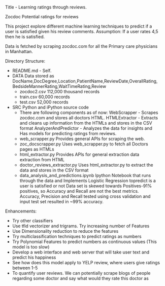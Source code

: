 Title - Learning ratings through reviews.

Zocdoc Potential ratings for reviews

This project explore different machine learning techniques to predict if a user is satisfied given his review comments. 
Assumption: If a user rates 4,5 then he is satisfied.

Data is fetched by scraping zocdoc.com for all the Primary care physicians in Manhattan.

Directory Structure:
* README.md - Self.
* DATA 
       Data stored as DocName,DocDegree,Location,PatientName,ReviewDate,OverallRating,BedsideMannerRating,WaitTimeRating,Review
    * zocdoc2.csv 112,000 thousand records 
    * train.csv 60,000 records
    * test.csv 52,000 records
* SRC
       Python and iPython source code
    * There are following components as of now:
    	WebScrapper - Scrapes zocdoc.com and stores all doctors HTML.
	HTMLExtractor - Extracts and cleans up information from the HTMLs and stores in the CSV format
	AnalyzerAndPredictor - Analyzes the data for insights and Has models for predicting ratings from reviews.
    * web_scrapper.py Provides general APIs for scraping the web.
    * zoc_docscrapper.py Uses web_scrapper.py to fetch all Doctors pages as HTMLs
    * html_extractor.py Provides APIs for general extraction data extraction from HTML
    * doctor_reviews_extractor.py Uses html_extractor.py to extract the data and stores in the CSV format
    * data_analysis_and_predictions.ipynb Ipython Notebook that runs through the data and Implements Logistic Regression topredict is a user is satisfied or not
       Data set is skewed towards Positives-91% positives, so Accuracy and Recall are not the best metrics. 
       Accuracy, Precision and Recall tested using cross validation and input test set resulted in ~99% accuracy.

Enhancements:
* Try other classifiers
* Use tfid vectorizer and trigrams. Try increasing number of Features
* Use Dimensionality reduction to reduce the features
* Try multiclassification techniques to predict ratings as numbers
* Try Polynomial Features to predict numbers as continuous values (This model is too slow)
* Develop a web interface and web server that will take user text and predict his happiness
* See how does this model apply to YELP review, where users give ratings between 1-5
* To quantify user reviews. We can potentially scrape blogs of people regarding some doctor and say what would they rate this doctor as
